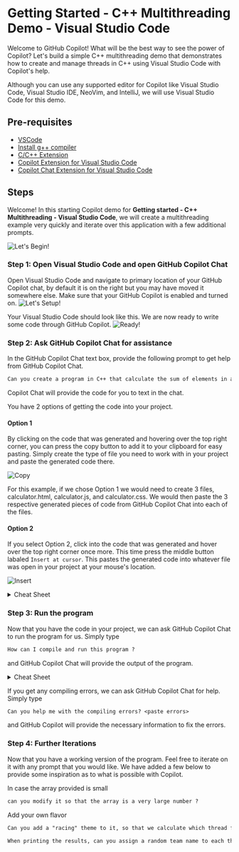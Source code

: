 # Getting Started - C++ Multithreading Demo - Visual Studio Code

Welcome to GitHub Copilot! What will be the best way to see the power of Copilot? Let's build a simple C++ multithreading demo that demonstrates how to create and manage threads in C++ using Visual Studio Code with Copilot's help.

Although you can use any supported editor for Copilot like Visual Studio Code, Visual Studio IDE, NeoVim, and IntelliJ, we will use Visual Studio Code for this demo.

## Pre-requisites

- [VSCode](https://code.visualstudio.com/download)
- [Install g++ compiler](https://code.visualstudio.com/docs/cpp/config-mingw)
- [C/C++ Extension](https://marketplace.visualstudio.com/items?itemName=ms-vscode.cpptools)
- [Copilot Extension for Visual Studio Code](https://marketplace.visualstudio.com/items?itemName=GitHub.copilot)
- [Copilot Chat Extension for Visual Studio Code](https://marketplace.visualstudio.com/items?itemName=GitHub.copilot-chat)

## Steps

Welcome! In this starting Copilot demo for **Getting started - C++ Multithreading - Visual Studio Code**, we will create a multithreading example very quickly and iterate over this application with a few additional prompts.

![Let's Begin!](/Demos/multithreading/images/jetpack.png)

### Step 1: Open Visual Studio Code and open GitHub Copilot Chat

Open Visual Studio Code and navigate to primary location of your GitHub Copilot chat, by default it is on the right but you may have moved it somewhere else. Make sure that your GitHub Copilot is enabled and turned on. 
![Let's Setup!](/Demos/multithreading/images/Where.png)

Your Visual Studio Code should look like this. We are now ready to write some code through GitHub Copilot.
![Ready!](/Demos/multithreading/images/Chat.png)

### Step 2: Ask GitHub Copilot Chat for assistance

In the GitHub Copilot Chat text box, provide the following prompt to get help from GitHub Copilot Chat.

```txt
Can you create a program in C++ that calculate the sum of elements in an array using multiple threads
```

Copilot Chat will provide the code for you to text in the chat.

You have 2 options of getting the code into your project.

#### Option 1

By clicking on the code that was generated and hovering over the top right corner, you can press the copy button to add it to your clipboard for easy pasting. Simply create the type of file you need to work with in your project and paste the generated code there.  

![Copy](/Demos/multithreading/images/copy.png)

For this example, if we chose Option 1 we would need to create 3 files, calculator.html, calculator.js, and calculator.css. We would then paste the 3 respective generated pieces of code from GitHub Copilot Chat into each of the files.

#### Option 2

If you select Option 2, click into the code that was generated and hover over the top right corner once more. This time press the middle button labaled `Insert at cursor`. This pastes the generated code into whatever file was open in your project at your mouse's location.

![Insert](/Demos/multithreading/images/insert.png)

<details><summary>Cheat Sheet</summary>
<p>

```cpp
#include <iostream>
#include <thread>
#include <vector>
#include <mutex>
#include <cstdlib> // Include this for rand() and srand()
#include <ctime> // Include this for time()

// Global variable for storing the sum
long long sum = 0;

// Mutex for synchronizing access to the sum
std::mutex mtx;

// Function for calculating the sum of elements in a part of the array
void calculate_sum(std::vector<int>& arr, int start, int end) {
    long long partial_sum = 0;
    for (int i = start; i < end; ++i) {
        partial_sum += arr[i];
    }

    // Lock the mutex before updating the global sum
    mtx.lock();
    sum += partial_sum;
    mtx.unlock();
}

int main() {
    // Size of the array
    int size = 1000000;

     // Initialize the array with random numbers
    srand(time(0)); // Seed the random number generator with the current time
    std::vector<int> arr(size);
    for (int i = 0; i < size; ++i) {
        arr[i] = rand(); // Generate a random number
    }

    // Number of threads
    int num_threads = 10;

    // Calculate the size of the parts
    int part_size = arr.size() / num_threads;

    // Vector for storing the threads
    std::vector<std::thread> threads;

    // Create and start the threads
    for (int i = 0; i < num_threads; ++i) {
        int start = i * part_size;
        int end = (i == num_threads - 1) ? arr.size() : (i + 1) * part_size;
        threads.push_back(std::thread(calculate_sum, std::ref(arr), start, end));
    }

    // Wait for all threads to finish
    for (auto& t : threads) {
        t.join();
    }

    // Print the sum
    std::cout << "Sum: " << sum << std::endl;

    return 0;
}
```

</p>
</details> 

### Step 3: Run the program

Now that you have the code in your project, we can ask GitHub Copilot Chat to run the program for us. Simply type 

```txt
How can I compile and run this program ?
```

and GitHub Copilot Chat will provide the output of the program.

<details><summary>Cheat Sheet</summary>
<p>

```bash
g++ -std=c++11 -pthread multithread.cpp -o multithread
./multithread
```

</p>
</details>

If you get any compiling errors, we can ask GitHub Copilot Chat for help. Simply type 

```txt
Can you help me with the compiling errors? <paste errors>
```

 and GitHub Copilot will provide the necessary information to fix the errors.

### Step 4: Further Iterations

Now that you have a working version of the program. Feel free to iterate on it with any prompt that you would like. We have added a few below to provide some inspiration as to what is possible with Copilot.

In case the array provided is small

```txt
can you modify it so that the array is a very large number ?
```

Add your own flavor

```txt
Can you add a "racing" theme to it, so that we calculate which thread finished first second ... etc ?
```

```txt
When printing the results, can you assign a random team name to each thread?
```
